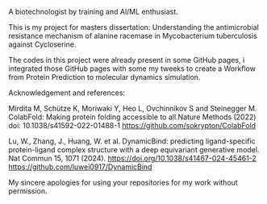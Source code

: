 A biotechnologist by training and Al/ML enthusiast.

This is my project for masters dissertation: 
Understanding the antimicrobial resistance mechanism of alanine racemase in Mycobacterium tuberculosis against Cycloserine.

The codes in this project were already present in some GitHub pages, i integrated those GitHub pages with some my tweeks to create a Workflow from Protein Prediction to molecular dynamics simulation.

Acknowledgement and references: 

Mirdita M, Schütze K, Moriwaki Y, Heo L, Ovchinnikov S and Steinegger M. ColabFold: Making protein folding accessible to all.Nature Methods (2022) doi: 10.1038/s41592-022-01488-1
https://github.com/sokrypton/ColabFold

Lu, W., Zhang, J., Huang, W. et al. DynamicBind: predicting ligand-specific protein-ligand complex structure with a deep equivariant generative model. Nat Commun 15, 1071 (2024). https://doi.org/10.1038/s41467-024-45461-2
https://github.com/luwei0917/DynamicBind

My sincere apologies for using your repositories for my work without permission.
